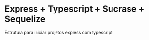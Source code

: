# Express + Typescript + Sucrase + Sequelize

Estrutura para iniciar projetos express com typescript
